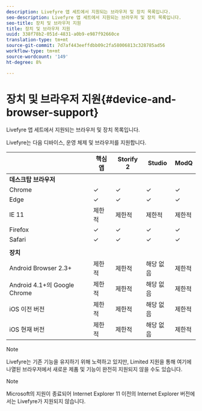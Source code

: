 ```yaml
---
description: Livefyre 앱 세트에서 지원되는 브라우저 및 장치 목록입니다.
seo-description: Livefyre 앱 세트에서 지원되는 브라우저 및 장치 목록입니다.
seo-title: 장치 및 브라우저 지원
title: 장치 및 브라우저 지원
uuid: 338f78b2-051d-4831-a0b9-e987f92660ce
translation-type: tm+mt
source-git-commit: 7d7af443eeffdbb09c2fa58006813c328785ad56
workflow-type: tm+mt
source-wordcount: '149'
ht-degree: 8%

---
```



# 장치 및 브라우저 지원{#device-and-browser-support}

Livefyre 앱 세트에서 지원되는 브라우저 및 장치 목록입니다.

Livefyre는 다음 디바이스, 운영 체제 및 브라우저를 지원합니다.

|  | 핵심 앱 | Storify 2 | Studio | ModQ |
|---|---|---|---|---|
| **데스크탑 브라우저** |  |  |  |  |
| Chrome | ✓ | ✓ | ✓ | ✓ |
| Edge | ✓ | ✓ | ✓ | ✓ |
| IE 11 | 제한적 | 제한적 | 제한적 | 제한적 |
| Firefox | ✓ | ✓ | ✓ | ✓ |
| Safari | ✓ | ✓ | ✓ | ✓ |
|  |  |  |  |  |
| **장치** |  |  |  |  |
| Android Browser 2.3+ | 제한적 | 제한적 | 해당 없음 | 제한적 |
| Android 4.1+의 Google Chrome | 제한적 | 제한적 | 해당 없음 | 제한적 |
| iOS 이전 버전 | 제한적 | 제한적 | 해당 없음 | 제한적 |
| iOS 현재 버전 | 제한적 | 제한적 | 해당 없음 | 제한적 |

>[!NOTE]
>
>Livefyre는 기존 기능을 유지하기 위해 노력하고 있지만, Limited 지원을 통해 여기에 나열된 브라우저에서 새로운 제품 및 기능이 완전히 지원되지 않을 수도 있습니다.

>[!NOTE]
>
>Microsoft의 지원이 종료되어 Internet Explorer 11 이전의 Internet Explorer 버전에서는 Livefyre가 지원되지 않습니다.

